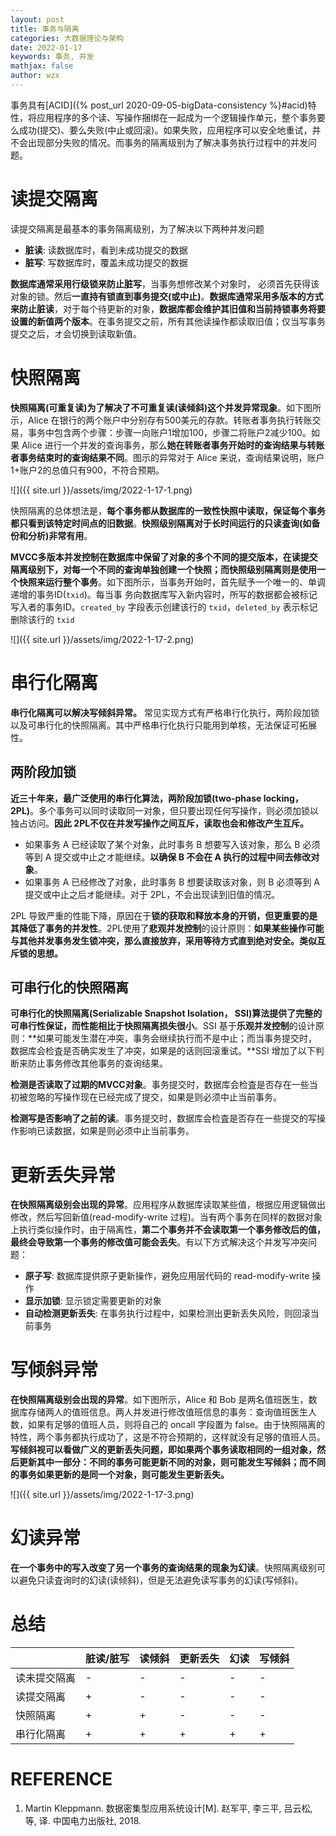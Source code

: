 ```yaml
---
layout: post
title: 事务与隔离
categories: 大数据理论与架构
date: 2022-01-17
keywords: 事务, 并发
mathjax: false
author: wzx
---
```


事务具有[ACID]({% post_url 2020-09-05-bigData-consistency %}#acid)特性，将应用程序的多个读、写操作捆绑在一起成为一个逻辑操作单元，整个事务要么成功(提交)、要么失败(中止或回滚)。如果失败，应用程序可以安全地重试，并不会出现部分失败的情况。而事务的隔离级别为了解决事务执行过程中的并发问题。



# 读提交隔离
读提交隔离是最基本的事务隔离级别，为了解决以下两种并发问题
- **脏读**: 读数据库时，看到未成功提交的数据
- **脏写**: 写数据库时，覆盖未成功提交的数据

**数据库通常采用行级锁来防止脏写**，当事务想修改某个对象时， 必须首先获得该对象的锁。然后**一直持有锁直到事务提交(或中止)**。**数据库通常采用多版本的方式来防止脏读**，对于每个待更新的对象，**数据库都会维护其旧值和当前持锁事务将要设置的新值两个版本**。在事务提交之前，所有其他读操作都读取旧值；仅当写事务提交之后，オ会切换到读取新值。

# 快照隔离

**快照隔离(可重复读)为了解决了不可重复读(读倾斜)这个并发异常现象**。如下图所示，Alice 在银行的两个账户中分别存有500美元的存款。转账者事务执行转账交易，事务中包含两个步骤：步骤一向账户1增加100，步骤二将账户2减少100。如果 Alice 进行一个并发的查询事务，那么**她在转账者事务开始时的查询结果与转账者事务结束时的查询结果不同**。图示的异常对于 Alice 来说，查询结果说明，账户1+账户2的总值只有900，不符合预期。

![]({{ site.url }}/assets/img/2022-1-17-1.png)

快照隔离的总体想法是，**每个事务都从数据库的一致性快照中读取，保证每个事务都只看到该特定时间点的旧数据**。**快照级别隔离对于长时间运行的只读査询(如备份和分析)非常有用**。

**MVCC多版本并发控制在数据库中保留了对象的多个不同的提交版本，在读提交隔离级别下，对每一个不同的查询单独创建一个快照；而快照级别隔离则是使用一个快照来运行整个事务**。如下图所示，当事务开始时，首先赋予一个唯一的、单调递增的事务ID(`txid`)。每当事 务向数据库写入新内容时，所写的数据都会被标记写入者的事务ID。`created_by` 字段表示创建该行的 `txid`，`deleted_by` 表示标记删除该行的 `txid`

![]({{ site.url }}/assets/img/2022-1-17-2.png)

# 串行化隔离

**串行化隔离可以解决写倾斜异常。** 常见实现方式有严格串行化执行，两阶段加锁以及可串行化的快照隔离。其中严格串行化执行只能用到单核，无法保证可拓展性。

## 两阶段加锁

**近三十年来，最广泛使用的串行化算法，两阶段加锁(two-phase locking， 2PL)**。多个事务可以同时读取同一对象，但只要出现任何写操作，则必须加锁以独占访问。**因此 2PL不仅在并发写操作之间互斥，读取也会和修改产生互斥。**

- 如果事务 A 已经读取了某个对象，此时事务 B 想要写入该对象，那么 B 必须等到 A 提交或中止之オ能继续。**以确保 B 不会在 A 执行的过程中间去修改对象**。
- 如果事务 A 已经修改了对象，此时事务 B 想要读取该对象，则 B 必须等到 A 提交或中止之后オ能继续。对于 2PL，不会出现读到旧值的情况。

2PL 导致严重的性能下降，原因在于**锁的获取和释放本身的开销，但更重要的是其降低了事务的并发性**。2PL使用了**悲观并发控制**的设计原则：**如果某些操作可能与其他并发事务发生锁冲突，那么直接放弃，采用等待方式直到绝对安全。类似互斥锁的思想。**

## 可串行化的快照隔离

**可串行化的快照隔离(Serializable Snapshot Isolation， SSI)算法提供了完整的可串行性保证，而性能相比于快照隔离损失很小**。SSI 基于**乐观并发控制**的设计原则：**如果可能发生潜在冲突，事务会继续执行而不是中止；而当事务提交时，数据库会检査是否确实发生了冲突，如果是的话则回滚重试。**SSI 增加了以下判断来防止事务修改其他事务的查询结果。

**检测是否读取了过期的MVCC对象**。事务提交时，数据库会检査是否存在一些当初被忽略的写操作现在已经完成了提交，如果是则必须中止当前事务。

**检测写是否影响了之前的读**。事务提交时，数据库会检査是否存在一些提交的写操作影响已读数据，如果是则必须中止当前事务。

# 更新丢失异常

**在快照隔离级别会出现的异常**。应用程序从数据库读取某些值，根据应用逻辑做出修改，然后写回新值(read-modify-write 过程)。当有两个事务在同样的数据对象上执行类似操作时，由于隔离性，**第二个事务并不会读取第一个事务修改后的值，最终会导致第一个事务的修改值可能会丢失**。有以下方式解决这个并发写冲突问题：

- **原子写**: 数据库提供原子更新操作，避免应用层代码的 read-modify-write 操作
- **显示加锁**: 显示锁定需要更新的对象
- **自动检测更新丢失**: 在事务执行过程中，如果检测出更新丢失风险，则回滚当前事务

# 写倾斜异常

**在快照隔离级别会出现的异常**。如下图所示，Alice 和 Bob 是两名值班医生，数据库存储两人的值班信息。两人并发进行修改值班信息的事务：查询值班医生人数，如果有足够的值班人员，则将自己的 oncall 字段置为 false。由于快照隔离的特性，两个事务都执行成功了，这是不符合预期的，这样就没有足够的值班人员。**写倾斜视可以看做广义的更新丢失问题，即如果两个事务读取相同的一组对象，然后更新其中一部分：不同的事务可能更新不同的对象，则可能发生写倾斜；而不同的事务如果更新的是同一个对象，则可能发生更新丢失。**

![]({{ site.url }}/assets/img/2022-1-17-3.png)

# 幻读异常

**在一个事务中的写入改变了另一个事务的查询结果的现象为幻读**。快照隔离级别可以避免只读査询时的幻读(读倾斜)，但是无法避免读写事务的幻读(写倾斜)。

# 总结

|              | 脏读/脏写 | 读倾斜 | 更新丢失 | 幻读 | 写倾斜 |
| ------------ | --------- | ------ | -------- | ---- | ------ |
| 读未提交隔离 | -         | -      | -        | -    | -      |
| 读提交隔离   | +         | -      | -        | -    | -      |
| 快照隔离     | +         | +      | -        | -    | -      |
| 串行化隔离   | +         | +      | +        | +    | +      |

# REFERENCE

1. Martin Kleppmann. 数据密集型应用系统设计[M]. 赵军平, 李三平, 吕云松, 等, 译. 中国电力出版社, 2018.